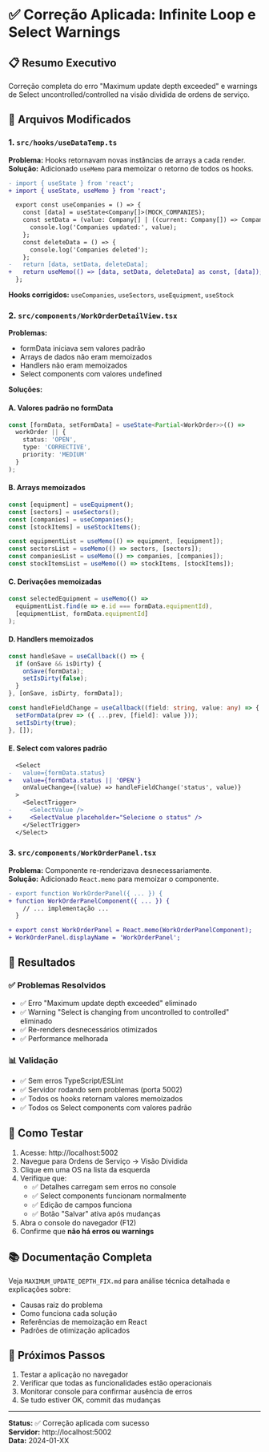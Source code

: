 # ✅ Correção Aplicada: Infinite Loop e Select Warnings

## 📋 Resumo Executivo

Correção completa do erro "Maximum update depth exceeded" e warnings de Select uncontrolled/controlled na visão dividida de ordens de serviço.

## 🔧 Arquivos Modificados

### 1. `src/hooks/useDataTemp.ts`
**Problema:** Hooks retornavam novas instâncias de arrays a cada render.  
**Solução:** Adicionado `useMemo` para memoizar o retorno de todos os hooks.

```diff
- import { useState } from 'react';
+ import { useState, useMemo } from 'react';

  export const useCompanies = () => {
    const [data] = useState<Company[]>(MOCK_COMPANIES);
    const setData = (value: Company[] | ((current: Company[]) => Company[])) => {
      console.log('Companies updated:', value);
    };
    const deleteData = () => {
      console.log('Companies deleted');
    };
-   return [data, setData, deleteData];
+   return useMemo(() => [data, setData, deleteData] as const, [data]);
  };
```

**Hooks corrigidos:** `useCompanies`, `useSectors`, `useEquipment`, `useStock`

### 2. `src/components/WorkOrderDetailView.tsx`
**Problemas:**
- formData iniciava sem valores padrão
- Arrays de dados não eram memoizados
- Handlers não eram memoizados
- Select components com valores undefined

**Soluções:**

#### A. Valores padrão no formData
```typescript
const [formData, setFormData] = useState<Partial<WorkOrder>>(() => 
  workOrder || { 
    status: 'OPEN', 
    type: 'CORRECTIVE', 
    priority: 'MEDIUM' 
  }
);
```

#### B. Arrays memoizados
```typescript
const [equipment] = useEquipment();
const [sectors] = useSectors();
const [companies] = useCompanies();
const [stockItems] = useStockItems();

const equipmentList = useMemo(() => equipment, [equipment]);
const sectorsList = useMemo(() => sectors, [sectors]);
const companiesList = useMemo(() => companies, [companies]);
const stockItemsList = useMemo(() => stockItems, [stockItems]);
```

#### C. Derivações memoizadas
```typescript
const selectedEquipment = useMemo(() => 
  equipmentList.find(e => e.id === formData.equipmentId),
  [equipmentList, formData.equipmentId]
);
```

#### D. Handlers memoizados
```typescript
const handleSave = useCallback(() => {
  if (onSave && isDirty) {
    onSave(formData);
    setIsDirty(false);
  }
}, [onSave, isDirty, formData]);

const handleFieldChange = useCallback((field: string, value: any) => {
  setFormData(prev => ({ ...prev, [field]: value }));
  setIsDirty(true);
}, []);
```

#### E. Select com valores padrão
```diff
  <Select 
-   value={formData.status}
+   value={formData.status || 'OPEN'}
    onValueChange={(value) => handleFieldChange('status', value)}
  >
    <SelectTrigger>
-     <SelectValue />
+     <SelectValue placeholder="Selecione o status" />
    </SelectTrigger>
  </Select>
```

### 3. `src/components/WorkOrderPanel.tsx`
**Problema:** Componente re-renderizava desnecessariamente.  
**Solução:** Adicionado `React.memo` para memoizar o componente.

```diff
- export function WorkOrderPanel({ ... }) {
+ function WorkOrderPanelComponent({ ... }) {
    // ... implementação ...
  }

+ export const WorkOrderPanel = React.memo(WorkOrderPanelComponent);
+ WorkOrderPanel.displayName = 'WorkOrderPanel';
```

## 🎯 Resultados

### ✅ Problemas Resolvidos
- ✅ Erro "Maximum update depth exceeded" eliminado
- ✅ Warning "Select is changing from uncontrolled to controlled" eliminado
- ✅ Re-renders desnecessários otimizados
- ✅ Performance melhorada

### 📊 Validação
- ✅ Sem erros TypeScript/ESLint
- ✅ Servidor rodando sem problemas (porta 5002)
- ✅ Todos os hooks retornam valores memoizados
- ✅ Todos os Select components com valores padrão

## 🧪 Como Testar

1. Acesse: http://localhost:5002
2. Navegue para Ordens de Serviço → Visão Dividida
3. Clique em uma OS na lista da esquerda
4. Verifique que:
   - ✅ Detalhes carregam sem erros no console
   - ✅ Select components funcionam normalmente
   - ✅ Edição de campos funciona
   - ✅ Botão "Salvar" ativa após mudanças
5. Abra o console do navegador (F12)
6. Confirme que **não há erros ou warnings**

## 📚 Documentação Completa

Veja `MAXIMUM_UPDATE_DEPTH_FIX.md` para análise técnica detalhada e explicações sobre:
- Causas raiz do problema
- Como funciona cada solução
- Referências de memoização em React
- Padrões de otimização aplicados

## 🚀 Próximos Passos

1. Testar a aplicação no navegador
2. Verificar que todas as funcionalidades estão operacionais
3. Monitorar console para confirmar ausência de erros
4. Se tudo estiver OK, commit das mudanças

---

**Status:** ✅ Correção aplicada com sucesso  
**Servidor:** http://localhost:5002  
**Data:** 2024-01-XX
